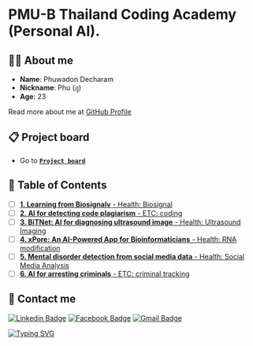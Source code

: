 # PMU-B Thailand Coding Academy (Personal AI).

## 👨‍💻 About me

- **Name**: Phuwadon Decharam
- **Nickname**: Phu (ภู)
- **Age**: 23

Read more about me at [GitHub Profile](https://github.com/phu024)

## 📋 Project board

- Go to [**`Project board`**](https://github.com/users/phu024/projects/4)

## 📌 Table of Contents

- [ ] [**1. Learning from Biosignalv** - Health: Biosignal](/Learning%20from%20Biosignalv/README.md)
- [ ] [**2. AI for detecting code plagiarism** - ETC: coding ](/AI%20for%20detecting%20code%20plagiarism/README.md)
- [ ] [**3. BiTNet: AI for diagnosing ultrasound image** - Health: Ultrasound Imaging](/BiTNet%20-%20AI%20for%20diagnosing%20ultrasound%20image/README.md)
- [ ] [**4. xPore: An AI-Powered App for Bioinformaticians** - Health: RNA modification](/xPore%20-%20An%20AI-Powered%20App%20for%20Bioinformaticians/README.md)
- [ ] [**5. Mental disorder detection from social media data** - Health: Social Media Analysis](/Mental%20disorder%20detection%20from%20social%20media/README.md)
- [ ] [**6. AI for arresting criminals** - ETC: criminal tracking](/AI%20for%20arresting%20criminals/README.md)

## 🙌 Contact me

[![Linkedin Badge](https://img.shields.io/badge/-Phuwadon%20Decharam-%230077B5?style=flat-square&logo=Linkedin&logoColor=white&link=https://www.linkedin.com/in/phuwadon-dec)](https://www.linkedin.com/in/phuwadon-dec)
[![Facebook Badge](https://img.shields.io/badge/-Phuwadon%20Decharam-%231877F2?style=flat-square&logo=Facebook&logoColor=white&link=https://www.facebook.com/phuwadon.dec)](https://www.facebook.com/phuwadon.dec)
[![Gmail Badge](https://img.shields.io/badge/-Phuwadon%20Decharam-D14836?style=flat-square&logo=gmail&logoColor=white&link=https://www.facebook.com/phuwadon.dec)](mailto:phuwadon.dec@gmail.com)

[![Typing SVG](https://readme-typing-svg.demolab.com?font=Fira+Code&pause=1000&random=false&width=435&lines=Last+updated%3A+17%2F11%2F2023%2C+11.30PM)](https://git.io/typing-svg)
